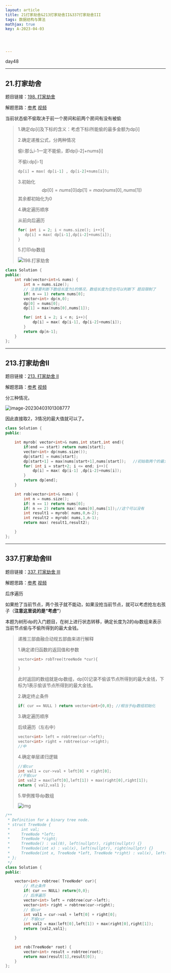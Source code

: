 ```yaml
---
layout: article
title: 21打家劫舍&213打家劫舍II&337打家劫舍III
tags: 数据结构与算法
mathjax: true
key: A-2023-04-03




---
```


day48

<!--more-->

***

## 21.打家劫舍

题目链接：[198. 打家劫舍](https://leetcode.cn/problems/house-robber/)

解题思路：[参考](https://programmercarl.com/0198.%E6%89%93%E5%AE%B6%E5%8A%AB%E8%88%8D.html)        [视频](https://www.bilibili.com/video/BV1Te411N7SX/?spm_id_from=333.788&vd_source=216422f9c92c0e837a651f3b47974a0c)

当前状态偷不偷取决于前一个房间和前两个房间有没有被偷

>1.确定dp[i]及下标的含义：考虑下标i所能偷的最多金额为dp[i]
>
>2.确定递推公式，分两种情况
>
>偷i:那么i-1一定不能偷，即dp[i-2]+nums[i]
>
>不偷i:dp[i-1]
>
>```c++
>dp[i] = max( dp[i-1] , dp[i-2]+nums[i]);
>```
>
>3.初始化
>$$
>dp[0] = nums[0]
>dp[1] = max( nums[0],nums[1])
>$$
>其余都初始化为0
>
>4.确定遍历顺序
>
>从前向后遍历
>
>```c++
>for( int i = 2; i < nums.size(); i++){
>    dp[i] = max( dp[i-1],dp[i-2]+nums[i]);
>}
>```
>
>5.打印dp数组
>
>![198.打家劫舍](https://vicent-picture-for-typora.oss-cn-beijing.aliyuncs.com/img_for_typora/20210221170954115.jpg)

```c++
class Solution {
public:
    int rob(vector<int>& nums) {
        int n = nums.size();
        // 注意要判断下数组长度为1的情况，数组长度为空也可以判断下 题目限制了
        if( n == 1) return nums[0];  
        vector<int> dp(n,0);
        dp[0] = nums[0];
        dp[1] = max(nums[0],nums[1]);

        for( int i = 2; i < n; i++){
            dp[i] = max( dp[i-1], dp[i-2]+nums[i]);
        }
        return dp[n-1];
    }
};
```

***

## 213.打家劫舍II

题目链接：[213. 打家劫舍 II](https://leetcode.cn/problems/house-robber-ii/)

解题思路：[参考](https://programmercarl.com/0213.%E6%89%93%E5%AE%B6%E5%8A%AB%E8%88%8DII.html)        [视频](https://www.bilibili.com/video/BV1oM411B7xq/?spm_id_from=333.788&vd_source=216422f9c92c0e837a651f3b47974a0c)

分三种情况，

![image-20230403101308777](https://vicent-picture-for-typora.oss-cn-beijing.aliyuncs.com/img_for_typora/image-20230403101308777.png)

因此直接取2，3情况的最大值就可以了。

```c++
class Solution {
public:

    int myrob( vector<int>& nums,int start,int end){
        if(end == start) return nums[start];
        vector<int> dp(nums.size());
        dp[start] = nums[start];
        dp[start+1] = max(nums[start+1],nums[start]);	//初始取两个的最大值
        for( int i = start+2; i <= end; i++){
            dp[i] = max( dp[i-1] ,dp[i-2]+nums[i]);
        }
        return dp[end];
    }

    int rob(vector<int>& nums) {
        int n = nums.size();
        if( n == 1) return nums[0];
        if( n == 2) return max( nums[0],nums[1]);//这个可以没有
        int result1 = myrob( nums,0,n-2);
        int result2 = myrob( nums,1,n-1);
        return max( result1,result2);

    }
};
```

***

## 337.打家劫舍III

题目链接：[337. 打家劫舍 III](https://leetcode.cn/problems/house-robber-iii/)

解题思路：[参考](https://programmercarl.com/0337.%E6%89%93%E5%AE%B6%E5%8A%AB%E8%88%8DIII.html)           [视频](https://www.bilibili.com/video/BV1Te411N7SX/?vd_source=216422f9c92c0e837a651f3b47974a0c)

后序遍历

如果抢了当前节点，两个孩子就不能动，如果没抢当前节点，就可以考虑抢左右孩子（**注意这里说的是“考虑”**）

本题为树形dp的入门题目，在树上进行状态转移，确定长度为2的dp数组来表示当前节点偷与不偷所得到的最大金钱。

>递推三部曲融合动规五部曲来进行解释
>
>1.确定递归函数的返回值和参数
>
>```c++
>vector<int> robTree(treeNode *cur){
>    
>}
>```
>
>此时返回的数组就是dp数组，dp[0]记录不偷该节点所得到的最大金钱，下标为1表示偷该节点所得到的最大金钱。
>
>2.确定终止条件
>
>```c++
>if( cur == NULL ) return vector<int>{0,0}; //相当于dp数组初始化
>```
>
>3.确定遍历顺序
>
>后续遍历（左右中）
>
>```c++
>vector<int> left = robtree(cur->left);
>vector<int> right = robtree(cur->right);
>//中
>```
>
>4.确定单层递归逻辑
>
>```c++
>//偷cur
>int val1 = cur->val + left[0] + right[0];
>//不偷cur
>int val2 = max(left[0],left[1]) + max(right[0],right[1]);
>return { val2,val1 };
>```
>
>5.举例推导dp数组
>
>![img](https://vicent-picture-for-typora.oss-cn-beijing.aliyuncs.com/img_for_typora/20230203110031.png)

```c++
/**
 * Definition for a binary tree node.
 * struct TreeNode {
 *     int val;
 *     TreeNode *left;
 *     TreeNode *right;
 *     TreeNode() : val(0), left(nullptr), right(nullptr) {}
 *     TreeNode(int x) : val(x), left(nullptr), right(nullptr) {}
 *     TreeNode(int x, TreeNode *left, TreeNode *right) : val(x), left(left), right(right) {}
 * };
 */
class Solution {
public:

    vector<int> robtree( TreeNode* cur){
        // 终止条件
        if( cur == NULL) return{0,0};
        // 后序遍历
        vector<int> left = robtree(cur->left);
        vector<int> right = robtree(cur->right);
        // 偷cur
        int val1 = cur->val + left[0] + right[0];
        // 不偷cur
        int val2 = max(left[0],left[1]) + max(right[0],right[1]);
        return {val2,val1};

    }

    int rob(TreeNode* root) {
        vector<int> result = robtree(root);
        return max(result[1],result[0]);
    }
};
```

